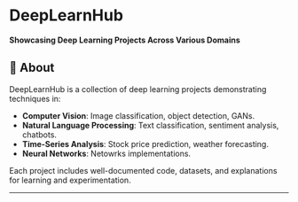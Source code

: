 # DeepLearnHub  
**Showcasing Deep Learning Projects Across Various Domains**  

## 🧠 About  
DeepLearnHub is a collection of deep learning projects demonstrating techniques in:  
- **Computer Vision**: Image classification, object detection, GANs.  
- **Natural Language Processing**: Text classification, sentiment analysis, chatbots.  
- **Time-Series Analysis**: Stock price prediction, weather forecasting.
- **Neural Networks**: Netowrks implementations.

Each project includes well-documented code, datasets, and explanations for learning and experimentation.  

---
